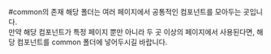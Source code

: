 #common의 존재
해당 폴더는 여러 페이지에서 공통적인 컴포넌트를 모아두는 곳입니다.  
만약 해당 컴포넌트가 특정 페이지 뿐만 아니라 두 곳 이상의 페이지에서 사용된다면, 해당 컴포넌트를 common 폴더에 넣어두시길 바랍니다.